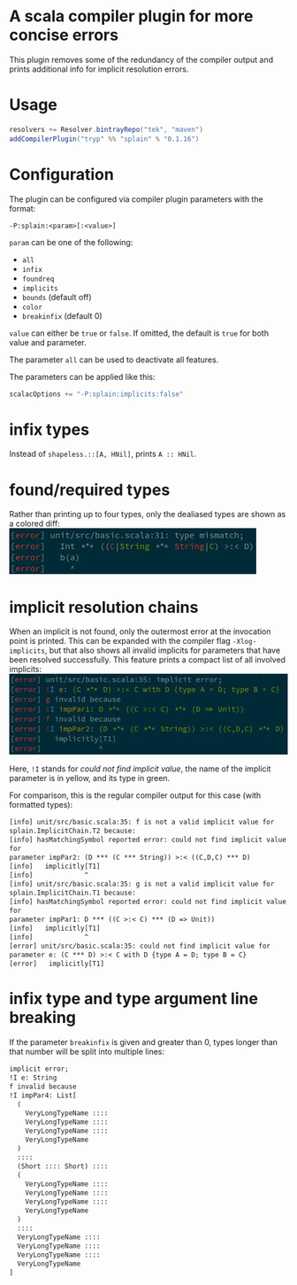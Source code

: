 # A scala compiler plugin for more concise errors
This plugin removes some of the redundancy of the compiler output and prints
additional info for implicit resolution errors.

# Usage

```sbt
resolvers += Resolver.bintrayRepo("tek", "maven")
addCompilerPlugin("tryp" %% "splain" % "0.1.16")
```

# Configuration
The plugin can be configured via compiler plugin parameters with the format:
```
-P:splain:<param>[:<value>]
```
`param` can be one of the following:
* `all`
* `infix`
* `foundreq`
* `implicits`
* `bounds` (default off)
* `color`
* `breakinfix` (default 0)

`value` can either be `true` or `false`. If omitted, the default is `true` for
both value and parameter.

The parameter `all` can be used to deactivate all features.

The parameters can be applied like this:

```sbt
scalacOptions += "-P:splain:implicits:false"
```

# infix types
Instead of `shapeless.::[A, HNil]`, prints `A :: HNil`.

# found/required types
Rather than printing up to four types, only the dealiased types are shown as a
colored diff:
![foundreq](img/foundreq.jpg)

# implicit resolution chains
When an implicit is not found, only the outermost error at the invocation point
is printed. This can be expanded with the compiler flag `-Xlog-implicits`, but
that also shows all invalid implicits for parameters that have been resolved
successfully.
This feature prints a compact list of all involved implicits:
![implicits](img/implicits.jpg)

Here, `!I` stands for *could not find implicit value*, the name of the implicit
parameter is in yellow, and its type in green.

For comparison, this is the regular compiler output for this case (with
formatted types):
```
[info] unit/src/basic.scala:35: f is not a valid implicit value for
splain.ImplicitChain.T2 because:
[info] hasMatchingSymbol reported error: could not find implicit value for
parameter impPar2: (D *** (C *** String)) >:< ((C,D,C) *** D)
[info]   implicitly[T1]
[info]             ^
[info] unit/src/basic.scala:35: g is not a valid implicit value for
splain.ImplicitChain.T1 because:
[info] hasMatchingSymbol reported error: could not find implicit value for
parameter impPar1: D *** ((C >:< C) *** (D => Unit))
[info]   implicitly[T1]
[info]             ^
[error] unit/src/basic.scala:35: could not find implicit value for
parameter e: (C *** D) >:< C with D {type A = D; type B = C}
[error]   implicitly[T1]

```

# infix type and type argument line breaking
If the parameter `breakinfix` is given and greater than 0, types longer than
that number will be split into multiple lines:
```
implicit error;
!I e: String
f invalid because
!I impPar4: List[
  (
    VeryLongTypeName ::::
    VeryLongTypeName ::::
    VeryLongTypeName ::::
    VeryLongTypeName
  )
  ::::
  (Short :::: Short) ::::
  (
    VeryLongTypeName ::::
    VeryLongTypeName ::::
    VeryLongTypeName ::::
    VeryLongTypeName
  )
  ::::
  VeryLongTypeName ::::
  VeryLongTypeName ::::
  VeryLongTypeName ::::
  VeryLongTypeName
]
```
